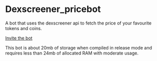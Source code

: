 # Dexscreener_pricebot
A bot that uses the dexscreener api to fetch the price of your favourite tokens and coins.



[Invite the bot](https://discord.com/api/oauth2/authorize?client_id=1028115574456324146&permissions=2147503104&scope=bot%20applications.commands)


This bot is about 20mb of storage when compiled in release mode and requires less than 24mb of allocated RAM with moderate usage.